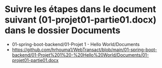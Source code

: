 # Suivre les étapes dans le document suivant (01-projet01-partie01.docx) dans le dossier Documents
- 01-spring-boot-backend/01-Projet 1 - Hello World/Documents
- https://github.com/hrhouma1/WebTransact/blob/main/01-spring-boot-backend/01-Projet%201%20-%20Hello%20World/Documents/01-projet01-partie01.docx

